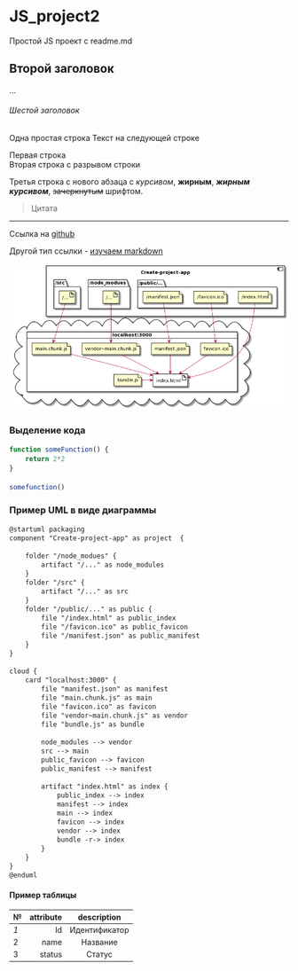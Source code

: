 # JS_project2
Простой JS проект с readme.md

## Второй заголовок
...
###### Шестой заголовок

Одна простая строка
Текст на следующей строке

Первая строка<br/>
Вторая строка с разрывом строки

Третья строка с нового абзаца с *курсивом*, **жирным**, ***жирным курсивом***, ~~зачеркнутым~~ шрифтом.
>Цитата

---
Ссылка на [github](https://github.com/NikolasT1503/JS_project2)

Другой тип ссылки - [изучаем markdown][1]

![plantUML](./img/uml.png)


### Выделение кода

```javascript
function someFunction() {
    return 2*2
}

somefunction()
```
### Пример UML в виде диаграммы

```PlantUML
@startuml packaging
component "Create-project-app" as project  {

    folder "/node_modues" {
        artifact "/..." as node_modules
    }
    folder "/src" {
        artifact "/..." as src
    }
    folder "/public/..." as public {
        file "/index.html" as public_index
        file "/favicon.ico" as public_favicon
        file "/manifest.json" as public_manifest
    }
}

cloud {
    card "localhost:3000" {
        file "manifest.json" as manifest
        file "main.chunk.js" as main
        file "favicon.ico" as favicon
        file "vendor~main.chunk.js" as vendor
        file "bundle.js" as bundle

        node_modules --> vendor
        src --> main
        public_favicon --> favicon
        public_manifest --> manifest

        artifact "index.html" as index {
            public_index --> index
            manifest --> index
            main --> index
            favicon --> index
            vendor --> index
            bundle -r-> index
        }
    }
}
@enduml
```

#### Пример таблицы

№ | attribute | description
--- | ---: | :---:
_1_ | Id | Идентификатор
2 | name | Название
3 | status | Статус


[1]: https://www.youtube.com/watch?v=FFBTGdEMrQ4